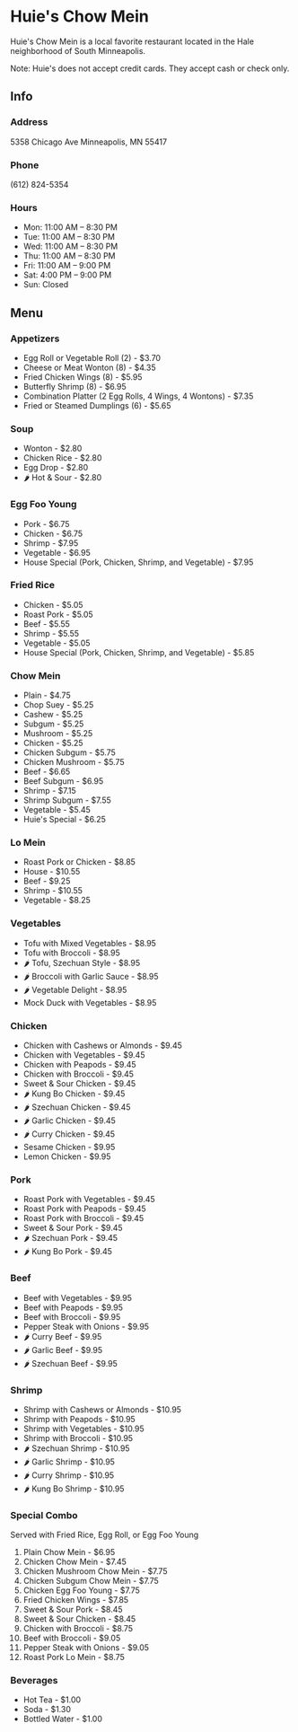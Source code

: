# Huie's Chow Mein

Huie's Chow Mein is a local favorite restaurant located in the Hale neighborhood of South Minneapolis.

Note: Huie's does not accept credit cards. They accept cash or check only.

## Info

### Address

5358 Chicago Ave
Minneapolis, MN 55417

### Phone

(612) 824-5354

### Hours

- Mon: 11:00 AM – 8:30 PM
- Tue: 11:00 AM – 8:30 PM
- Wed: 11:00 AM – 8:30 PM
- Thu: 11:00 AM – 8:30 PM
- Fri: 11:00 AM – 9:00 PM
- Sat:  4:00 PM – 9:00 PM
- Sun: Closed

## Menu

### Appetizers

- Egg Roll or Vegetable Roll (2) - $3.70
- Cheese or Meat Wonton (8) - $4.35
- Fried Chicken Wings (8) - $5.95
- Butterfly Shrimp (8) - $6.95
- Combination Platter (2 Egg Rolls, 4 Wings, 4 Wontons) - $7.35
- Fried or Steamed Dumplings (6) - $5.65

### Soup

- Wonton - $2.80
- Chicken Rice - $2.80
- Egg Drop - $2.80
- 🌶 Hot & Sour - $2.80

### Egg Foo Young

- Pork - $6.75
- Chicken - $6.75
- Shrimp - $7.95
- Vegetable - $6.95
- House Special (Pork, Chicken, Shrimp, and Vegetable) - $7.95

### Fried Rice

- Chicken - $5.05
- Roast Pork - $5.05
- Beef - $5.55
- Shrimp - $5.55
- Vegetable - $5.05
- House Special (Pork, Chicken, Shrimp, and Vegetable) - $5.85

### Chow Mein

- Plain - $4.75
- Chop Suey - $5.25
- Cashew - $5.25
- Subgum - $5.25
- Mushroom - $5.25
- Chicken - $5.25
- Chicken Subgum - $5.75
- Chicken Mushroom - $5.75
- Beef - $6.65
- Beef Subgum - $6.95
- Shrimp - $7.15
- Shrimp Subgum - $7.55
- Vegetable - $5.45
- Huie's Special - $6.25

### Lo Mein

- Roast Pork or Chicken - $8.85
- House - $10.55
- Beef - $9.25
- Shrimp - $10.55
- Vegetable - $8.25

### Vegetables

- Tofu with Mixed Vegetables - $8.95
- Tofu with Broccoli - $8.95
- 🌶 Tofu, Szechuan Style - $8.95
- 🌶 Broccoli with Garlic Sauce - $8.95
- 🌶 Vegetable Delight - $8.95
- Mock Duck with Vegetables - $8.95

### Chicken

- Chicken with Cashews or Almonds - $9.45
- Chicken with Vegetables - $9.45
- Chicken with Peapods - $9.45
- Chicken with Broccoli - $9.45
- Sweet & Sour Chicken - $9.45
- 🌶 Kung Bo Chicken - $9.45
- 🌶 Szechuan Chicken - $9.45
- 🌶 Garlic Chicken - $9.45
- 🌶 Curry Chicken - $9.45
- Sesame Chicken - $9.95
- Lemon Chicken - $9.95

### Pork

- Roast Pork with Vegetables - $9.45
- Roast Pork with Peapods - $9.45
- Roast Pork with Broccoli - $9.45
- Sweet & Sour Pork - $9.45
- 🌶 Szechuan Pork - $9.45
- 🌶 Kung Bo Pork - $9.45

### Beef

- Beef with Vegetables - $9.95
- Beef with Peapods - $9.95
- Beef with Broccoli - $9.95
- Pepper Steak with Onions - $9.95
- 🌶 Curry Beef - $9.95
- 🌶 Garlic Beef - $9.95
- 🌶 Szechuan Beef - $9.95

### Shrimp

- Shrimp with Cashews or Almonds - $10.95
- Shrimp with Peapods - $10.95
- Shrimp with Vegetables - $10.95
- Shrimp with Broccoli - $10.95
- 🌶 Szechuan Shrimp - $10.95
- 🌶 Garlic Shrimp - $10.95
- 🌶 Curry Shrimp - $10.95
- 🌶 Kung Bo Shrimp - $10.95

### Special Combo

Served with Fried Rice, Egg Roll, or Egg Foo Young

1. Plain Chow Mein - $6.95
2. Chicken Chow Mein - $7.45
3. Chicken Mushroom Chow Mein - $7.75
4. Chicken Subgum Chow Mein - $7.75
5. Chicken Egg Foo Young - $7.75
6. Fried Chicken Wings - $7.85
7. Sweet & Sour Pork - $8.45
8. Sweet & Sour Chicken - $8.45
9. Chicken with Broccoli - $8.75
10. Beef with Broccoli - $9.05
11. Pepper Steak with Onions - $9.05
12. Roast Pork Lo Mein - $8.75

### Beverages

- Hot Tea - $1.00
- Soda - $1.30
- Bottled Water - $1.00
